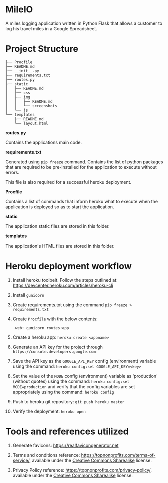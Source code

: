 # MileIO

A miles logging application written in Python Flask that allows a customer to log his travel miles in a Google Spreadsheet.

# Project Structure

    ├── Procfile
    ├── README.md
    ├── __init__.py
    ├── requirements.txt
    ├── routes.py
    ├── static
    │   ├── README.md
    │   ├── css
    │   ├── img
    │   │   ├── README.md
    │   │   └── screenshots
    │   └── js
    └── templates
        ├── README.md
        └── layout.html

**routes.py**

Contains the applications main code.

**requirements.txt**

Generated using `pip freeze` command. Contains the list of python packages that are required to be pre-installed for the application to execute without errors.

This file is also required for a successful heroku deployment.

**Procfile**

Contains a list of commands that inform heroku what to execute when the application is deployed so as to start the application.

**static**

The application static files are stored in this folder.

**templates**

The application's HTML files are stored in this folder.

# Heroku deployment workflow

1. Install heroku toolbelt. Follow the steps outlined at: https://devcenter.heroku.com/articles/heroku-cli
2. Install `gunicorn`
3. Create requirements.txt using the command `pip freeze > requirements.txt`  
4. Create `Procfile` with the below contents:

        web: gunicorn routes:app
    
5. Create a heroku app: `heroku create <appname>`
6. Generate an API key for the project through `https://console.developers.google.com`
7. Save the API key as the `GOOGLE_API_KEY` config (environment) variable using the command: `heroku config:set GOOGLE_API_KEY=<key>`
8. Set the value of the `MODE` config (environment) variable as 'production' (without quotes) using the command: `heroku config:set MODE=production` and verify that the config variables are set appropriately using the command: `heroku config`
9. Push to heroku git repository: `git push heroku master`
10. Verify the deployment: `heroku open`

# Tools and references utilized

1. Generate favicons: https://realfavicongenerator.net

2. Terms and conditions reference: https://topnonprofits.com/terms-of-service/, available under the [Creative Commons Sharealike](http://creativecommons.org/licenses/by-sa/3.0/) license.

3. Privacy Policy reference: https://topnonprofits.com/privacy-policy/, available under the [Creative Commons Sharealike](http://creativecommons.org/licenses/by-sa/3.0/) license.
